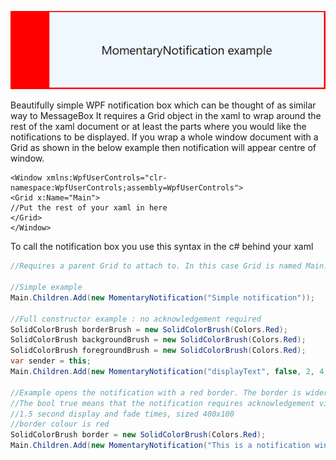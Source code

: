 ![](sample.png)

Beautifully simple WPF notification box which can be thought of as similar way to MessageBox
It requires a Grid object in the xaml to wrap around the rest of the xaml document or at least the parts where you would like the notifications to be displayed.
If you wrap a whole window document with a Grid as shown in the below example then notification will appear centre of window.

```xaml
<Window xmlns:WpfUserControls="clr-namespace:WpfUserControls;assembly=WpfUserControls">
<Grid x:Name="Main">
//Put the rest of your xaml in here
</Grid>
</Window>
```

To call the notification box you use this syntax in the c# behind your xaml

```c#
//Requires a parent Grid to attach to. In this case Grid is named Main.

//Simple example
Main.Children.Add(new MomentaryNotification("Simple notification"));

//Full constructor example : no acknowledgement required
SolidColorBrush borderBrush = new SolidColorBrush(Colors.Red);
SolidColorBrush backgroundBrush = new SolidColorBrush(Colors.Red);
SolidColorBrush foregroundBrush = new SolidColorBrush(Colors.Red);
var sender = this;
Main.Children.Add(new MomentaryNotification("displayText", false, 2, 4, 400, 200, new Thickness (10, 5, 5, 10), borderBrush, backgroundBrush, foregroundBrush, sender));

//Example opens the notification with a red border. The border is wider on the left as the thickness(50, 2, 2, 2) suggests.
//The bool true means that the notification requires acknowledgement via mousedown or keyup.
//1.5 second display and fade times, sized 400x100
//border colour is red
SolidColorBrush border = new SolidColorBrush(Colors.Red);
Main.Children.Add(new MomentaryNotification("This is a notification window", true, 1.5, 1.5, 400, 100, new Thickness(50, 2, 2, 2), border));
```

